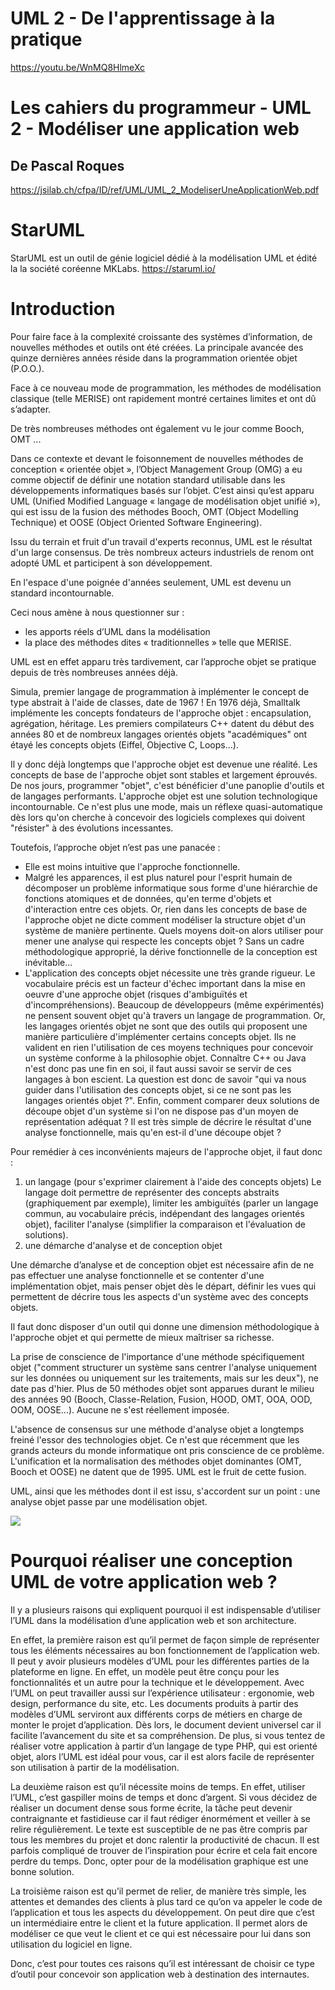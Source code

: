 # UML 2 -  De l'apprentissage à la pratique

<https://youtu.be/WnMQ8HlmeXc>

# Les cahiers du programmeur - UML 2 - Modéliser une application web

## De Pascal Roques
<https://jsilab.ch/cfpa/ID/ref/UML/UML_2_ModeliserUneApplicationWeb.pdf>

# StarUML

StarUML est un outil de génie logiciel dédié à la modélisation UML et édité la la société coréenne MKLabs.
<https://staruml.io/>

# Introduction

Pour faire face à la complexité croissante des systèmes d’information, de nouvelles méthodes et
outils ont été créées. La principale avancée des quinze dernières années réside dans la
programmation orientée objet (P.O.O.).

Face à ce nouveau mode de programmation, les méthodes de modélisation classique (telle
MERISE) ont rapidement montré certaines limites et ont dû s’adapter.

De très nombreuses méthodes ont également vu le jour comme Booch, OMT ...

Dans ce contexte et devant le foisonnement de nouvelles méthodes de conception « orientée objet »,
l’Object Management Group (OMG) a eu comme objectif de définir une notation standard utilisable
dans les développements informatiques basés sur l’objet. C’est ainsi qu’est apparu UML (Unified
Modified Language « langage de modélisation objet unifié »), qui est issu de la fusion des méthodes
Booch, OMT (Object Modelling Technique) et OOSE (Object Oriented Software Engineering).

Issu du terrain et fruit d'un travail d'experts reconnus, UML est le résultat d'un large consensus. De
très nombreux acteurs industriels de renom ont adopté UML et participent à son développement.

En l'espace d'une poignée d'années seulement, UML est devenu un standard incontournable.

Ceci nous amène à nous questionner sur :

- les apports réels d’UML dans la modélisation
- la place des méthodes dites « traditionnelles » telle que MERISE.

UML est en effet apparu très tardivement, car l’approche objet se pratique depuis de très
nombreuses années déjà.

Simula, premier langage de programmation à implémenter le concept de type abstrait à l'aide de
classes, date de 1967 ! En 1976 déjà, Smalltalk implémente les concepts fondateurs de l'approche
objet : encapsulation, agrégation, héritage. Les premiers compilateurs C++ datent du début des
années 80 et de nombreux langages orientés objets "académiques" ont étayé les concepts objets
(Eiffel, Objective C, Loops...).

Il y donc déjà longtemps que l'approche objet est devenue une réalité. Les concepts de base de
l'approche objet sont stables et largement éprouvés. De nos jours, programmer "objet", c'est
bénéficier d'une panoplie d'outils et de langages performants. L'approche objet est une solution
technologique incontournable. Ce n'est plus une mode, mais un réflexe quasi-automatique dès lors
qu'on cherche à concevoir des logiciels complexes qui doivent "résister" à des évolutions
incessantes.

Toutefois, l’approche objet n’est pas une panacée :

- Elle est moins intuitive que l'approche fonctionnelle.
- Malgré les apparences, il est plus naturel pour l'esprit humain de décomposer un problème
informatique sous forme d'une hiérarchie de fonctions atomiques et de données, qu'en terme
d'objets et d'interaction entre ces objets. Or, rien dans les concepts de base de l'approche objet ne dicte comment modéliser la
structure objet d'un système de manière pertinente. Quels moyens doit-on alors utiliser
pour mener une analyse qui respecte les concepts objet ? Sans un cadre méthodologique
approprié, la dérive fonctionnelle de la conception est inévitable...
- L'application des concepts objet nécessite une très grande rigueur.
Le vocabulaire précis est un facteur d'échec important dans la mise en oeuvre d'une
approche objet (risques d'ambiguïtés et d'incompréhensions). Beaucoup de développeurs
(même expérimentés) ne pensent souvent objet qu'à travers un langage de programmation.
Or, les langages orientés objet ne sont que des outils qui proposent une manière particulière
d'implémenter certains concepts objet. Ils ne valident en rien l'utilisation de ces moyens
techniques pour concevoir un système conforme à la philosophie objet.
Connaître C++ ou Java n'est donc pas une fin en soi, il faut aussi savoir se servir de ces
langages à bon escient. La question est donc de savoir "qui va nous guider dans l'utilisation
des concepts objet, si ce ne sont pas les langages orientés objet ?".
Enfin, comment comparer deux solutions de découpe objet d'un système si l'on ne dispose
pas d'un moyen de représentation adéquat ? Il est très simple de décrire le résultat d'une
analyse fonctionnelle, mais qu'en est-il d'une découpe objet ?

Pour remédier à ces inconvénients majeurs de l'approche objet, il faut donc :

1. un langage (pour s'exprimer clairement à l'aide des concepts objets)
Le langage doit permettre de représenter des concepts abstraits (graphiquement par
exemple), limiter les ambiguïtés (parler un langage commun, au vocabulaire précis,
indépendant des langages orientés objet), faciliter l'analyse (simplifier la comparaison et
l'évaluation de solutions).
2. une démarche d'analyse et de conception objet

Une démarche d’analyse et de conception objet est nécessaire afin de ne pas effectuer une analyse
fonctionnelle et se contenter d'une implémentation objet, mais penser objet dès le départ, définir les
vues qui permettent de décrire tous les aspects d'un système avec des concepts objets.

Il faut donc disposer d'un outil qui donne une dimension méthodologique à l'approche objet et
qui permette de mieux maîtriser sa richesse.

La prise de conscience de l'importance d'une méthode spécifiquement objet ("comment structurer
un système sans centrer l'analyse uniquement sur les données ou uniquement sur les traitements,
mais sur les deux"), ne date pas d'hier. Plus de 50 méthodes objet sont apparues durant le milieu des
années 90 (Booch, Classe-Relation, Fusion, HOOD, OMT, OOA, OOD, OOM, OOSE...). Aucune
ne s'est réellement imposée.

L'absence de consensus sur une méthode d'analyse objet a longtemps freiné l'essor des technologies
objet. Ce n'est que récemment que les grands acteurs du monde informatique ont pris conscience de
ce problème. L'unification et la normalisation des méthodes objet dominantes (OMT, Booch et
OOSE) ne datent que de 1995. UML est le fruit de cette fusion.

UML, ainsi que les méthodes dont il est issu, s'accordent sur un point : une analyse objet passe par
une modélisation objet.

![](https://upload.wikimedia.org/wikipedia/commons/thumb/9/90/Uml_diagram-fr.png/800px-Uml_diagram-fr.png)

# Pourquoi réaliser une conception UML de votre application web ?

Il y a plusieurs raisons qui expliquent pourquoi il est indispensable d’utiliser l’UML dans la modélisation d’une application web et son architecture.

En effet, la première raison est qu’il permet de façon simple de représenter tous les éléments nécessaires au bon fonctionnement de l’application web. Il peut y avoir plusieurs modèles d’UML pour les différentes parties de la plateforme en ligne. En effet, un modèle peut être conçu pour les fonctionnalités et un autre pour la technique et le développement. Avec l’UML on peut travailler aussi sur l’expérience utilisateur : ergonomie, web design, performance du site, etc. Les documents produits à partir des modèles d’UML serviront aux différents corps de métiers en charge de monter le projet d’application. Dès lors, le document devient universel car il facilite l’avancement du site et sa compréhension. De plus, si vous tentez de réaliser votre application à partir d’un langage de type PHP, qui est orienté objet, alors l’UML est idéal pour vous, car il est alors facile de représenter son utilisation à partir de la modélisation.

La deuxième raison est qu’il nécessite moins de temps. En effet, utiliser l’UML, c’est gaspiller moins de temps et donc d’argent. Si vous décidez de réaliser un document dense sous forme écrite, la tâche peut devenir contraignante et fastidieuse car il faut rédiger énormément et veiller à se relire régulièrement. Le texte est susceptible de ne pas être compris par tous les membres du projet et donc ralentir la productivité de chacun. Il est parfois compliqué de trouver de l’inspiration pour écrire et cela fait encore perdre du temps. Donc, opter pour de la modélisation graphique est une bonne solution.

La troisième raison est qu’il permet de relier, de manière très simple, les attentes et demandes des clients à plus tard ce qu’on va appeler le code de l’application et tous les aspects du développement. On peut dire que c’est un intermédiaire entre le client et la future application. Il permet alors de modéliser ce que veut le client et ce qui est nécessaire pour lui dans son utilisation du logiciel en ligne.

Donc, c’est pour toutes ces raisons qu’il est intéressant de choisir ce type d’outil pour concevoir son application web à destination des internautes.

<!--
https://marcautran.developpez.com/tutoriels/uml/conception-uml/

http://exercicecorrige.blogspot.com/2013/09/devoirdecourssuruml.html?spref=bl
-->